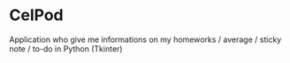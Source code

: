 # CelPod
Application who give me informations on my homeworks / average / sticky note / to-do in Python (Tkinter)
